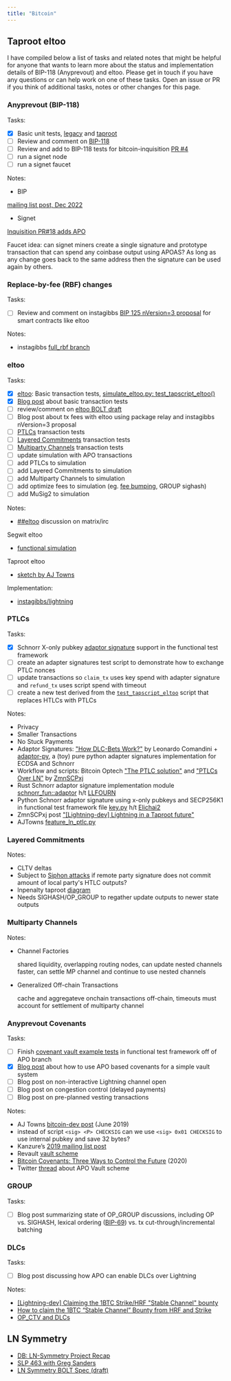 ```yaml
---
title: "Bitcoin"
---
```


## Taproot eltoo

I have compiled below a list of tasks and related notes that might be helpful for anyone that wants to learn more about the status and implementation details of BIP-118 (Anyprevout) and eltoo. Please get in touch if you have any questions or can help work on one of these tasks. Open an issue or PR if you think of additional tasks, notes or other changes for this page.

### Anyprevout (BIP-118)

Tasks:
 - [X] Basic unit tests, [legacy](https://github.com/ajtowns/bitcoin/blob/57cb1249a20d2e09952040693eb62d04fe1f1399/src/test/sighash_tests.cpp#L247) and [taproot](https://github.com/ajtowns/bitcoin/blob/57cb1249a20d2e09952040693eb62d04fe1f1399/src/test/sighash_tests.cpp#L404)
 - [ ] Review and comment on [BIP-118](https://github.com/bitcoin/bips/blob/master/bip-0118.mediawiki)
 - [ ] Review and add to BIP-118 tests for bitcoin-inquisition [PR #4](https://github.com/bitcoin-inquisition/bitcoin/pull/4)
 - [ ] run a signet node
 - [ ] run a signet faucet

Notes:

* BIP

[mailing list post, Dec 2022](https://lists.linuxfoundation.org/pipermail/bitcoin-dev/2022-December/021275.html)

* Signet

[Inquisition PR#18 adds APO](https://github.com/bitcoin-inquisition/bitcoin/pull/18#pullrequestreview-1294700711) 

Faucet idea: can signet miners create a single signature and prototype transaction that can spend any coinbase output using APOAS? As long as any change goes back to the same address then the signature can be used again by others.

### Replace-by-fee (RBF) changes

Tasks:

- [ ] Review and comment on instagibbs [BIP 125 nVersion=3 proposal](https://gist.github.com/instagibbs/b3095752d6289ab52166c04df55c1c19) for smart contracts like eltoo

Notes:

 - instagibbs [full_rbf branch](https://github.com/instagibbs/bitcoin/tree/full_rbf_2022)

### eltoo

Tasks:

 - [X] [eltoo](https://blockstream.com/eltoo.pdf): Basic transaction tests, [simulate_eltoo.py: test_tapscript_eltoo()](https://github.com/remyers/bitcoin/blob/eltoo-anyprevout/test/functional/simulate_eltoo.py#L1623)
 - [X] [Blog post](https://yakshaver.org/2021/07/26/first.html) about basic transaction tests
 - [ ] review/comment on [eltoo BOLT draft](https://github.com/instagibbs/bolts/tree/eltoo_draft)
 - [ ] Blog post about tx fees with eltoo using package relay and instagibbs nVersion=3 proposal
 - [ ] [PTLCs](https://suredbits.com/payment-points-part-1/) transaction tests
 - [ ] [Layered Commitments](https://lists.linuxfoundation.org/pipermail/lightning-dev/2020-January/002448.html) transaction tests
 - [ ] [Multiparty Channels](https://www.ncbi.nlm.nih.gov/pmc/articles/PMC6124062/) transaction tests
 - [ ] update simulation with APO transactions
 - [ ] add PTLCs to simulation
 - [ ] add Layered Commitments to simulation
 - [ ] add Multiparty Channels to simulation
 - [ ] add optimize fees to simulation (eg. [fee bumping](https://lists.linuxfoundation.org/pipermail/bitcoin-dev/2021-May/019031.html), GROUP sighash)
 - [ ] add MuSig2 to simulation

Notes:
* [##eltoo](https://matrix.to/#/##eltoo:libera.chat) discussion on matrix/irc

Segwit eltoo
* [functional simulation](https://github.com/remyers/bitcoin/blob/anyprevout/test/functional/simulate_eltoo.py)

Taproot eltoo
* [sketch by AJ Towns](https://lists.linuxfoundation.org/pipermail/lightning-dev/2019-May/001996.html)


Implementation:
* [instagibbs/lightning](https://github.com/instagibbs/lightning/commits/eltoo_support)

### PTLCs

Tasks:

 - [X] Schnorr X-only pubkey [adaptor signature](https://github.com/bitcoin/bips/blob/master/bip-0340.mediawiki#Adaptor_Signatures) support in the functional test framework
 - [ ] create an adapter signatures test script to demonstrate how to exchange PTLC nonces
 - [ ] update transactions so `claim_tx` uses key spend with adapter signature and `refund_tx` uses script spend with timeout
 - [ ] create a new test derived from the [`test_tapscript_eltoo`](https://github.com/remyers/bitcoin/blob/37a7490dc3b2128c0f7e34a463531f1123682d42/test/functional/simulate_eltoo.py#L1623) script that replaces HTLCs with PTLCs

Notes:

* Privacy
* Smaller Transactions
* No Stuck Payments
* Adaptor Signatures: ["How DLC-Bets Work?"](https://satoshispritz.com/presentazioni/210318-how_dlc-bets_work.pdf) by  Leonardo Comandini + [adaptor-py](https://github.com/LeoComandini/adaptor-py), a (toy) pure python adapter signatures implementation for ECDSA and Schnorr
* Workflow and scripts: Bitcoin Optech ["The PTLC solution"](https://bitcoinops.org/en/preparing-for-taproot/#ptlcs) and ["PTLCs Over LN"](https://bitcoinops.org/en/newsletters/2021/09/01/#ptlcs-over-ln) by [ZmnSCPxj](https://zmnscpxj.github.io/about.html)
* Rust Schnorr adaptor signature implementation module [schnorr_fun::adaptor](https://docs.rs/schnorr_fun/0.6.2/schnorr_fun/adaptor/index.html) h/t [LLFOURN](https://twitter.com/LLFOURN)
* Python Schnorr adaptor signature using x-only pubkeys and SECP256K1 in functional test framework file [key.py](https://github.com/elichai/bitcoin/blob/b8252af349143346b5881ddb4c627e460557c3ae/test/functional/test_framework/key.py#L636) h/t [Elichai2](https://twitter.com/Elichai2)
* ZmnSCPxj post ["[Lightning-dev] Lightning in a Taproot future"](https://lists.linuxfoundation.org/pipermail/lightning-dev/2019-December/002375.html)
* AJTowns [feature_ln_ptlc.py](https://github.com/ajtowns/bitcoin/blob/202109-ptlc-lnpenalty/test/functional/feature_ln_ptlc.py)

### Layered Commitments

Notes:

* CLTV deltas
* Subject to [Siphon attacks](https://github.com/lightningnetwork/lightning-rfc/issues/845#issuecomment-779285607) if remote party signature does not commit amount of local party's HTLC outputs?
* lnpenalty taproot [diagram](https://gist.github.com/ajtowns/12f58fa8a4dc9f136ed04ca2584816a2/)
* Needs SIGHASH/OP_GROUP to regather update outputs to newer state outputs

### Multiparty Channels

Notes:

* Channel Factories

  shared liquidity, overlapping routing nodes, can update nested channels faster, can settle MP channel and continue to use nested channels

* Generalized Off-chain Transactions
  
  cache and aggregateve onchain transactions off-chain, timeouts must account for settlement of multiparty channel

### Anyprevout Covenants

Tasks:
 - [ ] Finish [covenant vault example tests](https://github.com/remyers/bitcoin/blob/covenant-anyprevout/test/functional/feature_apocovenant.py) in functional test framework off of APO branch 
 - [X] [Blog post](https://yakshaver.org/2021/11/18/covenants.html) about how to use APO based covenants for a simple vault system
 - [ ] Blog post on non-interactive Lightning channel open
 - [ ] Blog post on congestion control (delayed payments)
 - [ ] Blog post on pre-planned vesting transactions

Notes:
  * AJ Towns [bitcoin-dev post](https://www.mail-archive.com/bitcoin-dev@lists.linuxfoundation.org/msg08075.html) (June 2019)
  * instead of script ```<sig> <P> CHECKSIG``` can we use ```<sig> 0x01 CHECKSIG``` to use internal pubkey and save 32 bytes?
  * Kanzure’s [2019 mailing list post](https://lists.linuxfoundation.org/pipermail/bitcoin-dev/2019-August/017229.html)
  * Revault [vault scheme](https://github.com/revault/practical-revault/blob/master/revault.pdf)
  * [Bitcoin Covenants: Three Ways to Control the Future](https://arxiv.org/pdf/2006.16714.pdf) (2020)
  * Twitter [thread](https://twitter.com/remyers_/status/1461371410023133184) about APO Vault scheme

### GROUP
Tasks:
 - [ ] Blog post summarizing state of OP_GROUP discussions, including OP vs. SIGHASH, lexical ordering ([BIP-69](https://en.bitcoin.it/wiki/BIP_0069)) vs. tx cut-through/incremental batching

### DLCs
Tasks:
 - [ ] Blog post discussing how APO can enable DLCs over Lightning

 Notes:
 * [\[Lightning-dev\] Claiming the 1BTC Strike/HRF "Stable Channel" bounty](https://www.mail-archive.com/lightning-dev@lists.linuxfoundation.org/msg02690.html)
 * [How to claim the 1BTC “Stable Channel” Bounty from HRF and Strike](https://suredbits.com/how-to-claim-the-1btc-stable-channel-bounty-from-hrf-and-strike/)
 * [OP_CTV and DLCs](https://gist.github.com/LLFourn/aa1327117f2c8cc7c2ac3fc9d0c4a9b9)

## LN Symmetry

* [DB: LN-Symmetry Project Recap](https://delvingbitcoin.org/t/ln-symmetry-project-recap/359/1)
* [SLP 463 with Greg Sanders](https://stephanlivera.com/episode/463/)
* [LN Symmetry BOLT Spec (draft)](https://github.com/instagibbs/bolts/tree/eltoo_draft)